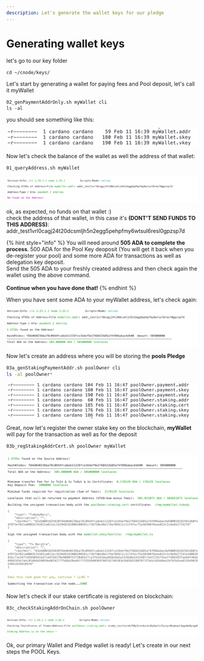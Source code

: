 ```yaml
---
description: Let's generate the wallet keys for our pledge
---
```


# Generating wallet keys

let's go to our key folder

```
cd ~/cnode/keys/
```

Let's start by generating a wallet for paying fees and Pool deposit, let's call it myWallet

```
02_genPaymentAddrOnly.sh myWallet cli
ls -al
```

you should see something like this:

![](<../.gitbook/assets/image (3).png>)

Now let's check the balance of the wallet as well the address of that wallet:

```bash
01_queryAddress.sh myWallet
```

![](<../.gitbook/assets/image (8).png>)

ok, as expected, no funds on that wallet :) \
check the address of that wallet, in this case it's **(DONT'T SEND FUNDS TO THIS ADDRESS)**: addr\_test1vrl0cagj24t20dcsmljh5n2egg5pehpfmy6wtsul6resl0gpzsp7d&#x20;

{% hint style="info" %}
You will need around **505 ADA to complete the process**. 500 ADA for the Pool Key deoposit (You will get it back when you de-register your pool) and some more ADA for transactions as well as delegation key deposit.\
Send the 505 ADA to your freshly created address and then check again the wallet using the above command.\
\
**Continue when you have done that!**
{% endhint %}

When you have sent some ADA to your myWallet address, let's check again:

![](<../.gitbook/assets/image (10).png>)

Now let's create  an address where you will be storing the **pools Pledge**

```bash
03a_genStakingPaymentAddr.sh poolOwner cli
ls -al poolOwner*
```

![](<../.gitbook/assets/image (5).png>)

Great, now let's register the owner stake key on the blockchain, **myWallet** will pay for the transaction as well as for the deposit

```bash
03b_regStakingAddrCert.sh poolOwner myWallet
```

![](<../.gitbook/assets/image (11).png>)

Now let's check if our stake certificate is registered on blockchain:

```bash
03c_checkStakingAddrOnChain.sh poolOwner
```

![](<../.gitbook/assets/image (12).png>)

Ok, our primary Wallet and Pledge wallet is ready! Let's create in our next steps the POOL Keys.
